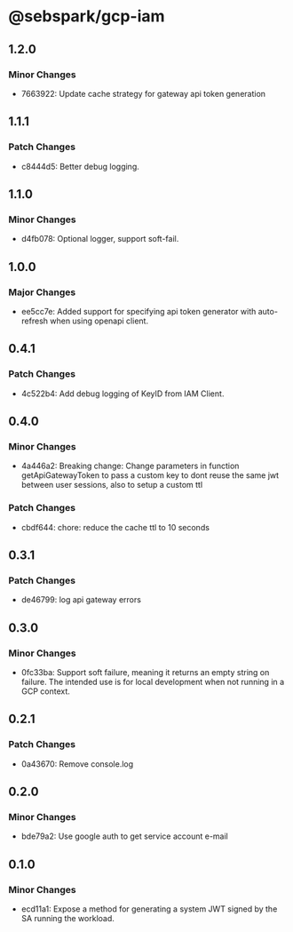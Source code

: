 # @sebspark/gcp-iam

## 1.2.0

### Minor Changes

- 7663922: Update cache strategy for gateway api token generation

## 1.1.1

### Patch Changes

- c8444d5: Better debug logging.

## 1.1.0

### Minor Changes

- d4fb078: Optional logger, support soft-fail.

## 1.0.0

### Major Changes

- ee5cc7e: Added support for specifying api token generator with auto-refresh when using openapi client.

## 0.4.1

### Patch Changes

- 4c522b4: Add debug logging of KeyID from IAM Client.

## 0.4.0

### Minor Changes

- 4a446a2: Breaking change: Change parameters in function getApiGatewayToken to pass a custom key to dont reuse the same jwt between user sessions, also to setup a custom ttl

### Patch Changes

- cbdf644: chore: reduce the cache ttl to 10 seconds

## 0.3.1

### Patch Changes

- de46799: log api gateway errors

## 0.3.0

### Minor Changes

- 0fc33ba: Support soft failure, meaning it returns an empty string on failure. The intended use is for local development when not running in a GCP context.

## 0.2.1

### Patch Changes

- 0a43670: Remove console.log

## 0.2.0

### Minor Changes

- bde79a2: Use google auth to get service account e-mail

## 0.1.0

### Minor Changes

- ecd11a1: Expose a method for generating a system JWT signed by the SA running the workload.
